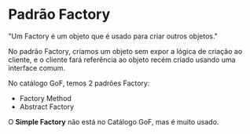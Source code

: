 # Padrão Factory

"Um Factory é um objeto que é usado para criar outros objetos."

No padrão Factory, criamos um objeto sem expor a lógica de criação ao cliente, e o cliente fará referência ao objeto recém criado usando uma interface comum.

No catálogo GoF, temos 2 padrões Factory:
* Factory Method
* Abstract Factory

O **Simple Factory** não está no Catálogo GoF, mas é muito usado.